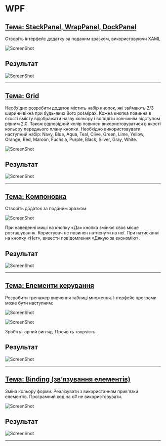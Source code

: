 # WPF

## [Тема: StackPanel, WrapPanel, DockPanel](/WPF01_1_t01/)

Створіть інтерфейс додатку за поданим зразком, використовуючи XAML

![ScreenShot](/WPF01_1_t01/ScreenShot01.png)

## Результат

![ScreenShot](/WPF01_1_t01/ScreenShot02.png)

-----

## [Тема: Grid](/WPF01_2_t01/)

Необхідно розробити додаток містить набір кнопок, які займають 2/3 ширини вікна при будь-яких його розмірах. Кожна кнопка повинна в якості вмісту відображати назву кольору і володіти зовнішнім відступом рівним 2.0. Також відповідний колір повинен використовуватися в якості кольору переднього плану кнопки. Необхідно використовувати наступний набір: Navy, Blue, Aqua, Teal, Olive, Green, Lime, Yellow, Orange, Red, Maroon, Fuchsia, Purple, Black, Silver, Gray, White.

![ScreenShot](/WPF01_2_t01/ScreenShot01.png)

## Результат

![ScreenShot](/WPF01_2_t01/ScreenShot02.png)

-----

## [Тема: Компоновка](/WPF01_3_t01_%D0%9F%D1%80%D0%B8%D0%B1%D0%B0%D0%B2%D0%BA%D0%B0%20%D0%BA%20%D0%B7%D0%B0%D1%80%D0%BF%D0%BB%D0%B0%D1%82%D0%B5/)

Створіть додаток за поданим зразком

![ScreenShot](/WPF01_3_t01_%D0%9F%D1%80%D0%B8%D0%B1%D0%B0%D0%B2%D0%BA%D0%B0%20%D0%BA%20%D0%B7%D0%B0%D1%80%D0%BF%D0%BB%D0%B0%D1%82%D0%B5/ScreenShot01.png)

При наведенні миші на кнопку «Да» кнопка змінює своє місце розташування. Користувач не повинен натиснути на неї. При натисканні на кнопку «Нет», вивести повідомлення «Дякую за економію».

## Результат
![ScreenShot](/WPF01_3_t01_%D0%9F%D1%80%D0%B8%D0%B1%D0%B0%D0%B2%D0%BA%D0%B0%20%D0%BA%20%D0%B7%D0%B0%D1%80%D0%BF%D0%BB%D0%B0%D1%82%D0%B5/ScreenShot02.png)

-----

## [Тема: Елементи керування](/WPF02_1_t01_%D0%A2%D0%B0%D0%B1%D0%BB%D0%B8%D1%86%D0%B0%20%D1%83%D0%BC%D0%BD%D0%BE%D0%B6%D0%B5%D0%BD%D0%B8%D1%8F/)

Розробити тренажер вивчення таблиці множення.
Інтерфейс програми може бути наступним:

![ScreenShot](/WPF02_1_t01_%D0%A2%D0%B0%D0%B1%D0%BB%D0%B8%D1%86%D0%B0%20%D1%83%D0%BC%D0%BD%D0%BE%D0%B6%D0%B5%D0%BD%D0%B8%D1%8F/ScreenShot01.png)

![ScreenShot](/WPF02_1_t01_%D0%A2%D0%B0%D0%B1%D0%BB%D0%B8%D1%86%D0%B0%20%D1%83%D0%BC%D0%BD%D0%BE%D0%B6%D0%B5%D0%BD%D0%B8%D1%8F/ScreenShot02.png)

Зробіть гарний вигляд. Проявіть творчість.

## Результат

![ScreenShot](/WPF02_1_t01_%D0%A2%D0%B0%D0%B1%D0%BB%D0%B8%D1%86%D0%B0%20%D1%83%D0%BC%D0%BD%D0%BE%D0%B6%D0%B5%D0%BD%D0%B8%D1%8F/ScreenShot03.png)

-----

## [Тема: Binding (зв’язування елементів)](/WPF03_1_t01_Slider%20Value%20Changed%20Sample/)

Зміна кольору форми. Реалізувати з використанням прив'язки елементів. Програмний код на c# не використовувати.

![ScreenShot](/WPF03_1_t01_Slider%20Value%20Changed%20Sample/ScreenShot01.png)

## Результат

![ScreenShot](/WPF03_1_t01_Slider%20Value%20Changed%20Sample/ScreenShot02.png)

-----

